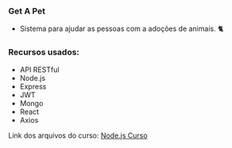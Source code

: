### Get A Pet
* Sistema para ajudar as pessoas com a adoções de animais. 🐈

### Recursos usados:
* API RESTful 
* Node.js 
* Express 
* JWT  
* Mongo
* React
* Axios

Link dos arquivos do curso: <a href = "https://github.com/KaueSena01/curso-nodejs">Node.js Curso</a>
